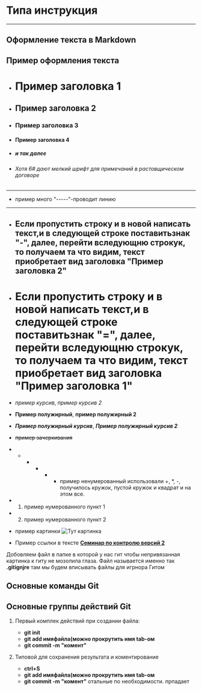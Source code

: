 # **Типа инструкция** 
-------

## **Оформление текста в Markdown**

## **Пример оформления текста**

 + # Пример заголовка 1  

 + ## Пример заголовка 2

 + ### Пример заголовка 3

 + #### Пример заголовка 4

 + ##### и так далее

 + ###### Хотя 6# дают мелкий шрифт для примечаний в растовщическом договоре

 -----
 + пример много "-----"-проводит линию
 -----

 + Если пропустить строку и в новой написать текст,и в следующей строке поставитьзнак "-", далее, перейти вследующню строкук, то получаем та что видим, текст приобретает вид заголовка "Пример заголовка 2"
   -

 + Если пропустить строку и в новой написать текст,и в следующей строке поставитьзнак "=", далее, перейти вследующню строкук, то получаем та что видим, текст приобретает вид заголовка "Пример заголовка 1"
   =

 + *пример курсив*, _пример курсив 2_

 + **Пример полужирный**, __пример полужирный 2__

 + ***Пример полужирный курсив***, ___Пример полужирный курсив 2___

 + ~~пример зачеркивания~~

 + * - * * * пример ненумерованный использовали +, *, -, получилось кружок, пустой кружок и квадрат и на этом все.

 + 1. пример нумерованного пункт 1

 + 2. пример нумерованного пункт 2

 + пример картинки ![**Тут картинка**](IMG_20191120_174719__01.jpg)

 + Пример ссылки в тексте [**Семинар по контролю версий 2**](https://docs.google.com/presentation/d/1bJd-ulPwTGj1AADt7X4ndvfIfICu_kg87G4mLlG0Z2I/edit#slide=id.p6)

 Добовляем файл в папке в которой у нас гит чтобы непривязанная картинка к гиту не мозолила глаза. Файл называется именно так **.gitignjre** там мы будем вписывать файлы для игрнора Гитом

## **Основные команды Git**

## **Основные группы действий Git**

 1. Первый комплек действий при создании файла:
     + **git init**
     + **git add имяфайла(можно прокрутить имя tab-ом**
     + **git commit -m "комент"**

 2. Типовой для сохранения результата и коментирование
     + **ctrl+S**
     + **git add имяфайла(можно прокрутить имя tab-ом**
     + **git commit -m "комент"**
отальные по необходимости.
прпадает
